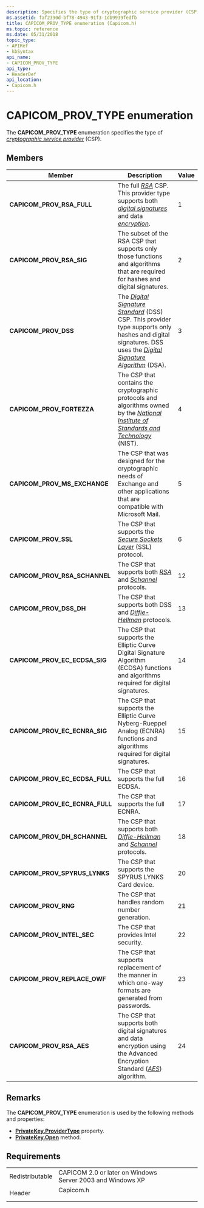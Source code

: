 ```yaml
---
description: Specifies the type of cryptographic service provider (CSP).
ms.assetid: faf2390d-bf78-4943-91f3-1db9939fedfb
title: CAPICOM_PROV_TYPE enumeration (Capicom.h)
ms.topic: reference
ms.date: 05/31/2018
topic_type: 
- APIRef
- kbSyntax
api_name: 
- CAPICOM_PROV_TYPE
api_type: 
- HeaderDef
api_location: 
- Capicom.h
---
```


# CAPICOM\_PROV\_TYPE enumeration

The **CAPICOM\_PROV\_TYPE** enumeration specifies the type of [*cryptographic service provider*](../secgloss/c-gly.md) (CSP).

## Members



| Member                             | Description                                                                                                                                                                                                                                                                                                                                                                        | Value |
|------------------------------------|------------------------------------------------------------------------------------------------------------------------------------------------------------------------------------------------------------------------------------------------------------------------------------------------------------------------------------------------------------------------------------|-------|
| **CAPICOM\_PROV\_RSA\_FULL**       | The full [*RSA*](../secgloss/r-gly.md) CSP. This provider type supports both [*digital signatures*](../secgloss/d-gly.md) and data [*encryption*](../secgloss/e-gly.md).<br/>                                                            | 1     |
| **CAPICOM\_PROV\_RSA\_SIG**        | The subset of the RSA CSP that supports only those functions and algorithms that are required for hashes and digital signatures.<br/>                                                                                                                                                                                                                                        | 2     |
| **CAPICOM\_PROV\_DSS**             | The [*Digital Signature Standard*](../secgloss/d-gly.md) (DSS) CSP. This provider type supports only hashes and digital signatures. DSS uses the [*Digital Signature Algorithm*](../secgloss/d-gly.md) (DSA).<br/> | 3     |
| **CAPICOM\_PROV\_FORTEZZA**        | The CSP that contains the cryptographic protocols and algorithms owned by the [*National Institute of Standards and Technology*](../secgloss/n-gly.md) (NIST).<br/>                                                                                      | 4     |
| **CAPICOM\_PROV\_MS\_EXCHANGE**    | The CSP that was designed for the cryptographic needs of Exchange and other applications that are compatible with Microsoft Mail.<br/>                                                                                                                                                                                                                                       | 5     |
| **CAPICOM\_PROV\_SSL**             | The CSP that supports the [*Secure Sockets Layer*](../secgloss/s-gly.md) (SSL) protocol.<br/>                                                                                                                                                                                              | 6     |
| **CAPICOM\_PROV\_RSA\_SCHANNEL**   | The CSP that supports both [*RSA*](../secgloss/r-gly.md) and [*Schannel*](../secgloss/s-gly.md) protocols.<br/>                                                                                                                                                                                        | 12    |
| **CAPICOM\_PROV\_DSS\_DH**         | The CSP that supports both DSS and [*Diffie-Hellman*](../secgloss/d-gly.md) protocols.<br/>                                                                                                                                                                                                          | 13    |
| **CAPICOM\_PROV\_EC\_ECDSA\_SIG**  | The CSP that supports the Elliptic Curve Digital Signature Algorithm (ECDSA) functions and algorithms required for digital signatures.<br/>                                                                                                                                                                                                                                  | 14    |
| **CAPICOM\_PROV\_EC\_ECNRA\_SIG**  | The CSP that supports the Elliptic Curve Nyberg-Rueppel Analog (ECNRA) functions and algorithms required for digital signatures.<br/>                                                                                                                                                                                                                                        | 15    |
| **CAPICOM\_PROV\_EC\_ECDSA\_FULL** | The CSP that supports the full ECDSA.<br/>                                                                                                                                                                                                                                                                                                                                   | 16    |
| **CAPICOM\_PROV\_EC\_ECNRA\_FULL** | The CSP that supports the full ECNRA.<br/>                                                                                                                                                                                                                                                                                                                                   | 17    |
| **CAPICOM\_PROV\_DH\_SCHANNEL**    | The CSP that supports both [*Diffie-Hellman*](../secgloss/d-gly.md) and [*Schannel*](../secgloss/s-gly.md) protocols.<br/>                                                                                                                                   | 18    |
| **CAPICOM\_PROV\_SPYRUS\_LYNKS**   | The CSP that supports the SPYRUS LYNKS Card device.<br/>                                                                                                                                                                                                                                                                                                                     | 20    |
| **CAPICOM\_PROV\_RNG**             | The CSP that handles random number generation.<br/>                                                                                                                                                                                                                                                                                                                          | 21    |
| **CAPICOM\_PROV\_INTEL\_SEC**      | The CSP that provides Intel security.<br/>                                                                                                                                                                                                                                                                                                                                   | 22    |
| **CAPICOM\_PROV\_REPLACE\_OWF**    | The CSP that supports replacement of the manner in which one-way formats are generated from passwords.<br/>                                                                                                                                                                                                                                                                  | 23    |
| **CAPICOM\_PROV\_RSA\_AES**        | The CSP that supports both digital signatures and data encryption using the Advanced Encryption Standard ([*AES*](../secgloss/a-gly.md)) algorithm.<br/>                                                                                                                                                                                       | 24    |



## Remarks

The **CAPICOM\_PROV\_TYPE** enumeration is used by the following methods and properties:

-   [**PrivateKey.ProviderType**](privatekey-providertype.md) property.
-   [**PrivateKey.Open**](privatekey-open.md) method.

## Requirements



|                            |                                                                                      |
|----------------------------|--------------------------------------------------------------------------------------|
| Redistributable<br/> | CAPICOM 2.0 or later on Windows Server 2003 and Windows XP<br/>                |
| Header<br/>          | <dl> <dt>Capicom.h</dt> </dl> |



 

 
